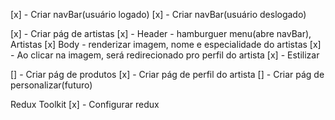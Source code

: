 [x] - Criar navBar(usuário logado)
[x] - Criar navBar(usuário deslogado)

[x] - Criar pág de artistas
  [x] - Header - hamburguer menu(abre navBar), Artistas
  [x] Body - renderizar imagem, nome e especialidade do artistas
    [x] - Ao clicar na imagem, será redirecionado pro perfil do artista
  [x] - Estilizar 

[] - Criar pág de produtos
[x] - Criar pág de perfil do artista
[] - Criar pág de personalizar(futuro)

Redux Toolkit
[x] - Configurar redux